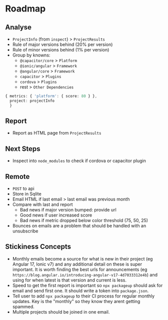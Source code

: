 # Roadmap

## Analyse
- `ProjectInfo` (from `inspect`) > `ProjectResults`
- Rule of major versions behind (20% per version)
- Rule of minor versions behind (1% per version)
- Group by knowns: 
   - `@capacitor/core` > `Platform`
   - `@ionic/angular` > `Framework`
   - `@angular/core` > `Framework`
   - `capacitor` > `Plugins`
   - `cordova` > `Plugins`
   - rest > `Other Dependencies`

```typescript
{ metrics: { 'platform': { score: 80 } },
  project: projectInfo
  }
```

## Report
- Report as HTML page from `ProjectResults`

## Next Steps
- Inspect into `node_modules` to check if cordova or capacitor plugin

## Remote
- `POST` to api
- Store in Sqlite
- Email HTML if last email > last email was previous month
- Compare with last and report
  - Bad news if major version bumped: provide url
  - Good news if user increased score
  - Bad news if metric dropped below color threshold (75, 50, 25)
- Bounces on emails are a problem that should be handled with an unsubscribe

## Stickiness Concepts
- Monthly emails become a source for what is new in their project (eg Angular 17, Ionic v7) and any additional detail on these is super important. It is worth finding the best urls for announcements (eg `https://blog.angular.io/introducing-angular-v17-4d7033312e4b`) and using for when latest is that version and current is less.
- Speed to get the first report is important so `npx packageup` should ask for email and send first one. It should write a token into `package.json`.
- Tell user to add `npx packageup` to their CI process for regular monthly updates. Key is the "monthly" so they know they arent getting spammed.
- Multiple projects should be joined in one email.